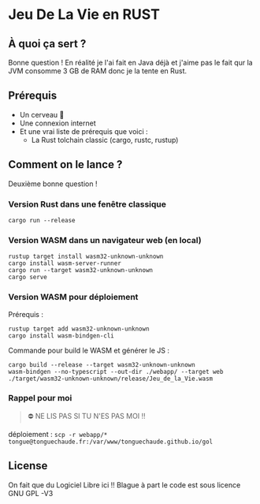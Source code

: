 # Jeu De La Vie en **RUST**

## À quoi ça sert ?

Bonne question ! En réalité je l'ai fait en Java déjà et j'aime pas le fait qur la JVM consomme 3 GB de RAM donc je la tente en Rust.

## Prérequis

* Un cerveau :brain:
* Une connexion internet
* Et une vrai liste de prérequis que voici :
  * La Rust tolchain classic (cargo, rustc, rustup)

## Comment on le lance ?

Deuxième bonne question !

### Version Rust dans une fenêtre classique

    cargo run --release

### Version WASM dans un navigateur web (en local)

    rustup target install wasm32-unknown-unknown
    cargo install wasm-server-runner
    cargo run --target wasm32-unknown-unknown
    cargo serve

### Version WASM pour déploiement

Prérequis :

    rustup target add wasm32-unknown-unknown
    cargo install wasm-bindgen-cli

Commande pour build le WASM et générer le JS :

    cargo build --release --target wasm32-unknown-unknown
    wasm-bindgen --no-typescript --out-dir ./webapp/ --target web ./target/wasm32-unknown-unknown/release/Jeu_de_la_Vie.wasm

### Rappel pour moi

> :no_entry: NE LIS PAS SI TU N'ES PAS MOI !!

déploiement : `scp -r webapp/* tongue@tonguechaude.fr:/var/www/tonguechaude.github.io/gol`

## License

On fait que du Logiciel Libre ici !! Blague à part le code est sous licence GNU GPL -V3

